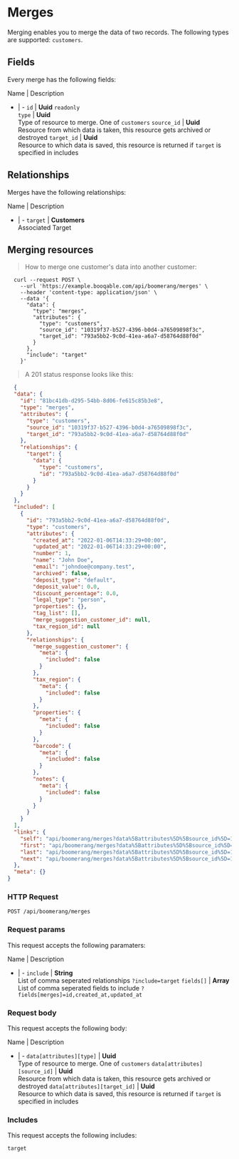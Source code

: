 # Merges

Merging enables you to merge the data of two records. The following types are supported: `customers`.

## Fields
Every merge has the following fields:

Name | Description
- | -
`id` | **Uuid** `readonly`<br>
`type` | **Uuid**<br>Type of resource to merge. One of `customers`
`source_id` | **Uuid**<br>Resource from which data is taken, this resource gets archived or destroyed
`target_id` | **Uuid**<br>Resource to which data is saved, this resource is returned if `target` is specified in includes


## Relationships
Merges have the following relationships:

Name | Description
- | -
`target` | **Customers**<br>Associated Target


## Merging resources



> How to merge one customer's data into another customer:

```shell
  curl --request POST \
    --url 'https://example.booqable.com/api/boomerang/merges' \
    --header 'content-type: application/json' \
    --data '{
      "data": {
        "type": "merges",
        "attributes": {
          "type": "customers",
          "source_id": "10319f37-b527-4396-b0d4-a76509898f3c",
          "target_id": "793a5bb2-9c0d-41ea-a6a7-d58764d88f0d"
        }
      },
      "include": "target"
    }'
```

> A 201 status response looks like this:

```json
  {
  "data": {
    "id": "81bc41db-d295-54bb-8d06-fe615c85b3e8",
    "type": "merges",
    "attributes": {
      "type": "customers",
      "source_id": "10319f37-b527-4396-b0d4-a76509898f3c",
      "target_id": "793a5bb2-9c0d-41ea-a6a7-d58764d88f0d"
    },
    "relationships": {
      "target": {
        "data": {
          "type": "customers",
          "id": "793a5bb2-9c0d-41ea-a6a7-d58764d88f0d"
        }
      }
    }
  },
  "included": [
    {
      "id": "793a5bb2-9c0d-41ea-a6a7-d58764d88f0d",
      "type": "customers",
      "attributes": {
        "created_at": "2022-01-06T14:33:29+00:00",
        "updated_at": "2022-01-06T14:33:29+00:00",
        "number": 1,
        "name": "John Doe",
        "email": "johndoe@company.test",
        "archived": false,
        "deposit_type": "default",
        "deposit_value": 0.0,
        "discount_percentage": 0.0,
        "legal_type": "person",
        "properties": {},
        "tag_list": [],
        "merge_suggestion_customer_id": null,
        "tax_region_id": null
      },
      "relationships": {
        "merge_suggestion_customer": {
          "meta": {
            "included": false
          }
        },
        "tax_region": {
          "meta": {
            "included": false
          }
        },
        "properties": {
          "meta": {
            "included": false
          }
        },
        "barcode": {
          "meta": {
            "included": false
          }
        },
        "notes": {
          "meta": {
            "included": false
          }
        }
      }
    }
  ],
  "links": {
    "self": "api/boomerang/merges?data%5Battributes%5D%5Bsource_id%5D=10319f37-b527-4396-b0d4-a76509898f3c&data%5Battributes%5D%5Btarget_id%5D=793a5bb2-9c0d-41ea-a6a7-d58764d88f0d&data%5Battributes%5D%5Btype%5D=customers&data%5Btype%5D=merges&include=target&merge%5Bdata%5D%5Battributes%5D%5Bsource_id%5D=10319f37-b527-4396-b0d4-a76509898f3c&merge%5Bdata%5D%5Battributes%5D%5Btarget_id%5D=793a5bb2-9c0d-41ea-a6a7-d58764d88f0d&merge%5Bdata%5D%5Battributes%5D%5Btype%5D=customers&merge%5Bdata%5D%5Btype%5D=merges&merge%5Binclude%5D=target&page%5Bnumber%5D=1&page%5Bsize%5D=25",
    "first": "api/boomerang/merges?data%5Battributes%5D%5Bsource_id%5D=10319f37-b527-4396-b0d4-a76509898f3c&data%5Battributes%5D%5Btarget_id%5D=793a5bb2-9c0d-41ea-a6a7-d58764d88f0d&data%5Battributes%5D%5Btype%5D=customers&data%5Btype%5D=merges&include=target&merge%5Bdata%5D%5Battributes%5D%5Bsource_id%5D=10319f37-b527-4396-b0d4-a76509898f3c&merge%5Bdata%5D%5Battributes%5D%5Btarget_id%5D=793a5bb2-9c0d-41ea-a6a7-d58764d88f0d&merge%5Bdata%5D%5Battributes%5D%5Btype%5D=customers&merge%5Bdata%5D%5Btype%5D=merges&merge%5Binclude%5D=target&page%5Bnumber%5D=1&page%5Bsize%5D=25",
    "last": "api/boomerang/merges?data%5Battributes%5D%5Bsource_id%5D=10319f37-b527-4396-b0d4-a76509898f3c&data%5Battributes%5D%5Btarget_id%5D=793a5bb2-9c0d-41ea-a6a7-d58764d88f0d&data%5Battributes%5D%5Btype%5D=customers&data%5Btype%5D=merges&include=target&merge%5Bdata%5D%5Battributes%5D%5Bsource_id%5D=10319f37-b527-4396-b0d4-a76509898f3c&merge%5Bdata%5D%5Battributes%5D%5Btarget_id%5D=793a5bb2-9c0d-41ea-a6a7-d58764d88f0d&merge%5Bdata%5D%5Battributes%5D%5Btype%5D=customers&merge%5Bdata%5D%5Btype%5D=merges&merge%5Binclude%5D=target&page%5Bnumber%5D=&page%5Bsize%5D=25",
    "next": "api/boomerang/merges?data%5Battributes%5D%5Bsource_id%5D=10319f37-b527-4396-b0d4-a76509898f3c&data%5Battributes%5D%5Btarget_id%5D=793a5bb2-9c0d-41ea-a6a7-d58764d88f0d&data%5Battributes%5D%5Btype%5D=customers&data%5Btype%5D=merges&include=target&merge%5Bdata%5D%5Battributes%5D%5Bsource_id%5D=10319f37-b527-4396-b0d4-a76509898f3c&merge%5Bdata%5D%5Battributes%5D%5Btarget_id%5D=793a5bb2-9c0d-41ea-a6a7-d58764d88f0d&merge%5Bdata%5D%5Battributes%5D%5Btype%5D=customers&merge%5Bdata%5D%5Btype%5D=merges&merge%5Binclude%5D=target&page%5Bnumber%5D=2&page%5Bsize%5D=25"
  },
  "meta": {}
}
```

### HTTP Request

`POST /api/boomerang/merges`

### Request params

This request accepts the following paramaters:

Name | Description
- | -
`include` | **String**<br>List of comma seperated relationships `?include=target`
`fields[]` | **Array**<br>List of comma seperated fields to include `?fields[merges]=id,created_at,updated_at`


### Request body

This request accepts the following body:

Name | Description
- | -
`data[attributes][type]` | **Uuid**<br>Type of resource to merge. One of `customers`
`data[attributes][source_id]` | **Uuid**<br>Resource from which data is taken, this resource gets archived or destroyed
`data[attributes][target_id]` | **Uuid**<br>Resource to which data is saved, this resource is returned if `target` is specified in includes


### Includes

This request accepts the following includes:

`target`





